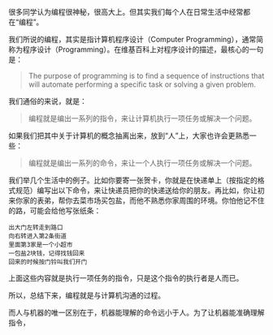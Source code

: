 很多同学认为编程很神秘，很高大上。但其实我们每个人在日常生活中经常都在“编程”。

我们所说的编程，其实是指计算机程序设计（Computer Programming），通常简称为程序设计（Programming）。在维基百科上对程序设计的描述，最核心的一句是：

> The purpose of programming is to find a sequence of instructions that will automate performing a specific task or solving a given problem.

我们通俗的来说，就是：

> 编程就是编出一系列的指令，来让计算机执行一项任务或解决一个问题。

如果我们把其中关于计算机的概念抽离出来，放到“人”上，大家也许会更熟悉一些：

> 编程就是编出一系列的命令，来让一个人执行一项任务或解决一个问题。

我们举几个生活中的例子。比如你要寄一张贺卡，你就是在快递单上（按指定的格式规范）编写出以下命令，来让快递员把你的快递送给你的朋友。再比如，你让初来你家的表弟，帮你去菜市场买包盐，而他不熟悉你家周围的环境。你怕他记不住的路，可能会给他写张纸条：

```
出大门左转走到路口
向右转进入第2条街道
里面第3家是一个小超市
一包盐2块钱，记得找钱回来
回来的时候按门铃叫我们开门
```

上面这些内容就是执行一项任务的指令，只是这个指令的执行者是人而已。

所以，总结下来，编程就是与计算机沟通的过程。



而人与机器的唯一区别在于，机器能理解的命令远小于人。为了让机器能准确理解指令，


